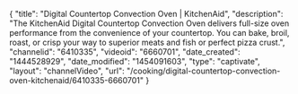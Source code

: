 {
    "title": "Digital Countertop Convection Oven | KitchenAid",
    "description": "The KitchenAid Digital Countertop Convection Oven delivers full-size oven performance from the convenience of your countertop. You can bake, broil, roast, or crisp your way to superior meats and fish or perfect pizza crust.",
    "channelid": "6410335",
    "videoid": "6660701",
    "date_created": "1444528929",
    "date_modified": "1454091603",
    "type": "captivate",
    "layout": "channelVideo",
    "url": "\/cooking\/digital-countertop-convection-oven-kitchenaid\/6410335-6660701"
}